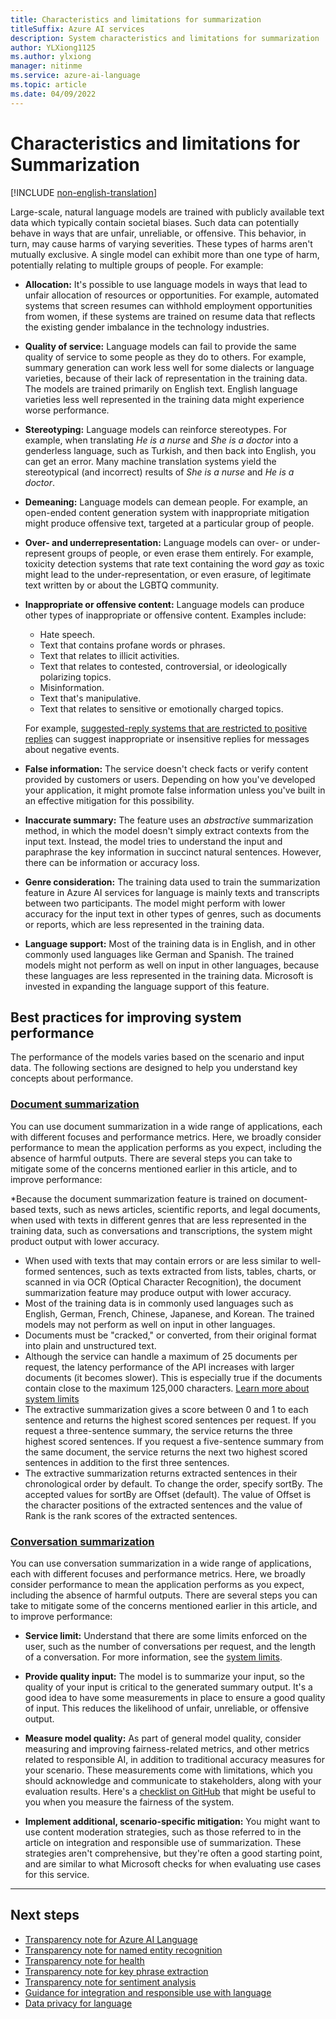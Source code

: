 ```yaml
---
title: Characteristics and limitations for summarization
titleSuffix: Azure AI services
description: System characteristics and limitations for summarization 
author: YLXiong1125
ms.author: ylxiong
manager: nitinme
ms.service: azure-ai-language
ms.topic: article
ms.date: 04/09/2022
---
```


# Characteristics and limitations for Summarization

[!INCLUDE [non-english-translation](../includes/non-english-translation.md)]

Large-scale, natural language models are trained with publicly available text data which typically contain societal biases. Such data can potentially behave in ways that are unfair, unreliable, or offensive. This behavior, in turn, may cause harms of varying severities. These types of harms aren't mutually exclusive. A single model can exhibit more than one type of harm, potentially relating to multiple groups of people. For example:

* **Allocation:** It's possible to use language models in ways that lead to unfair allocation of resources or opportunities. For example, automated systems that screen resumes can withhold employment opportunities from women, if these systems are trained on resume data that reflects the existing gender imbalance in the technology industries.

* **Quality of service:** Language models can fail to provide the same quality of service to some people as they do to others. For example, summary generation can work less well for some dialects or language varieties, because of their lack of representation in the training data. The models are trained primarily on English text. English language varieties less well represented in the training data might experience worse performance.

* **Stereotyping:** Language models can reinforce stereotypes. For example, when translating *He is a nurse* and *She is a doctor* into a genderless language, such as Turkish, and then back into English, you can get an error. Many machine translation systems yield the stereotypical (and incorrect) results of *She is a nurse* and *He is a doctor*.

* **Demeaning:** Language models can demean people. For example, an open-ended content generation system with inappropriate mitigation might produce offensive text, targeted at a particular group of people.

* **Over- and underrepresentation:** Language models can over- or under-represent groups of people, or even erase them entirely. For example, toxicity detection systems that rate text containing the word *gay* as toxic might lead to the under-representation, or even erasure, of legitimate text written by or about the LGBTQ community.

* **Inappropriate or offensive content:** Language models can produce other types of inappropriate or offensive content. Examples include:

  - Hate speech.
  - Text that contains profane words or phrases.
  - Text that relates to illicit activities.
  - Text that relates to contested, controversial, or ideologically polarizing topics.
  - Misinformation.
  - Text that's manipulative.
  - Text that relates to sensitive or emotionally charged topics.

  For example, [suggested-reply systems that are restricted to positive replies](https://www.microsoft.com/research/uploads/prod/2021/02/assistiveWritingBiases-CHI.pdf) can suggest inappropriate or insensitive replies for messages about negative events.

* **False information:** The service doesn't check facts or verify content provided by customers or users. Depending on how you've developed your application, it might promote false information unless you've built in an effective mitigation for this possibility.

* **Inaccurate summary:** The feature uses an *abstractive* summarization method, in which the model doesn't simply extract contexts from the input text. Instead, the model tries to understand the input and paraphrase the key information in succinct natural sentences. However, there can be information or accuracy loss.

* **Genre consideration:** The training data used to train the summarization feature in Azure AI services for language is mainly texts and transcripts between two participants. The model might perform with lower accuracy for the input text in other types of genres, such as documents or reports, which are less represented in the training data.

* **Language support:** Most of the training data is in English, and in other commonly used languages like German and Spanish. The trained models might not perform as well on input in other languages, because these languages are less represented in the training data. Microsoft is invested in expanding the language support of this feature.

## Best practices for improving system performance

The performance of the models varies based on the scenario and input data.  The following sections are designed to help you understand key concepts about performance. 

### [Document summarization](#tab/document)

You can use document summarization in a wide range of applications, each with different focuses and performance metrics. Here, we broadly consider performance to mean the application performs as you expect, including the absence of harmful outputs. There are several steps you can take to mitigate some of the concerns mentioned earlier in this article, and to improve performance:

*Because the document summarization feature is trained on document-based texts, such as news articles, scientific reports, and legal documents, when used with texts in different genres that are less represented in the training data, such as conversations and transcriptions, the system might product output with lower accuracy.
* When used with texts that may contain errors or are less similar to well-formed sentences, such as texts extracted from lists, tables, charts, or scanned in via OCR (Optical Character Recognition), the document summarization feature may produce output with lower accuracy.
* Most of the training data is in commonly used languages such as English, German, French, Chinese, Japanese, and Korean. The trained models may not perform as well on input in other languages.
* Documents must be "cracked," or converted, from their original format into plain and unstructured text.
* Although the service can handle a maximum of 25 documents per request, the latency performance of the API increases with larger documents (it becomes slower). This is especially true if the documents contain close to the maximum 125,000 characters. [Learn more about system limits](/azure/ai-services/language-service/concepts/data-limits)
* The extractive summarization gives a score between 0 and 1 to each sentence and returns the highest scored sentences per request. If you request a three-sentence summary, the service returns the three highest scored sentences. If you request a five-sentence summary from the same document, the service returns the next two highest scored sentences in addition to the first three sentences.
* The extractive summarization returns extracted sentences in their chronological order by default. To change the order, specify sortBy. The accepted values for sortBy are Offset (default). The value of Offset is the character positions of the extracted sentences and the value of Rank is the rank scores of the extracted sentences. 

### [Conversation summarization](#tab/conversation)

You can use conversation summarization in a wide range of applications, each with different focuses and performance metrics. Here, we broadly consider performance to mean the application performs as you expect, including the absence of harmful outputs. There are several steps you can take to mitigate some of the concerns mentioned earlier in this article, and to improve performance:

* **Service limit:** Understand that there are some limits enforced on the user, such as the number of conversations per request, and the length of a conversation. For more information, see the [system limits](/azure/ai-services/language-service/concepts/data-limits).

* **Provide quality input:** The model is to summarize your input, so the quality of your input is critical to the generated summary output. It's a good idea to have some measurements in place to ensure a good quality of input. This reduces the likelihood of unfair, unreliable, or offensive output.

* **Measure model quality:** As part of general model quality, consider measuring and improving fairness-related metrics, and other metrics related to responsible AI, in addition to traditional accuracy measures for your scenario. These measurements come with limitations, which you should acknowledge and communicate to stakeholders, along with your evaluation results. Here's a [checklist on GitHub](https://github.com/marcotcr/checklist) that might be useful to you when you measure the fairness of the system.

* **Implement additional, scenario-specific mitigation:** You might want to use content moderation strategies, such as those referred to in the article on integration and responsible use of summarization. These strategies aren't comprehensive, but they're often a good starting point, and are similar to what Microsoft checks for when evaluating use cases for this service.

---

## Next steps

* [Transparency note for Azure AI Language](/azure/ai-foundry/responsible-ai/language-service/transparency-note?context=/azure/ai-services/language-service/context/context)
* [Transparency note for named entity recognition](/azure/ai-foundry/responsible-ai/language-service/transparency-note-named-entity-recognition?context=/azure/ai-services/language-service/context/context)
* [Transparency note for health](/azure/ai-foundry/responsible-ai/language-service/transparency-note-health?context=/azure/ai-services/language-service/context/contextt)
* [Transparency note for key phrase extraction](/azure/ai-foundry/responsible-ai/language-service/transparency-note-key-phrase-extraction?context=/azure/ai-services/language-service/context/context)
* [Transparency note for sentiment analysis](/azure/ai-foundry/responsible-ai/language-service/transparency-note-sentiment-analysis?context=/azure/ai-services/language-service/context/context)
* [Guidance for integration and responsible use with language](/azure/ai-foundry/responsible-ai/language-service/guidance-integration-responsible-use?context=/azure/ai-services/language-service/context/context)
* [Data privacy for language](/azure/ai-foundry/responsible-ai/language-service/data-privacy?context=/azure/ai-services/language-service/context/context)
